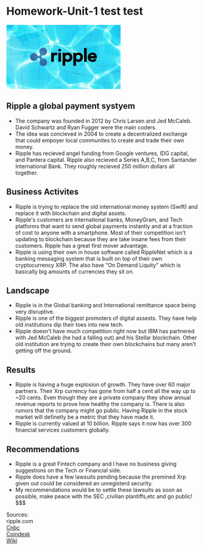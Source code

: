 # Homework-Unit-1 test test
![ripple](ripple.jpg)
## Ripple a global payment systyem
* The company was founded in 2012 by Chris Larsen and Jed McCaleb. David Schwartz and Ryan Fugger were the main coders.
* The idea was concieved in 2004 to create a decentralized exchange that could empoyer local communites to create and trade their own money.
* Ripple has recieved angel funding from Google ventures, IDG capital, and Pantera capital. Ripple also recieved a Series A,B,C, from Santander International Bank. They roughly recieved 250 million dollars all together.
## Business Activites
* Ripple is trying to replace the old international money system (Swift) and replace it with blockchain and digital assets.
* Ripple's customers are international banks, MoneyGram, and Tech platforms that want to send global payments instantly and at a fraction of cost to anyone with a smartphone. Most of their competition isn't updating to blockchain because they are take insane fees from their customers. Ripple has a great first mover advantage.
* Ripple is using their own in house software called RippleNet which is a banking messaging system that is built on top of their own cryptocurrency XRP. The also have "On Demand Liquity" which is basically big amounts of currencies they sit on.
## Landscape
* Ripple is in the Global banking and International remittance space being very disruptive.
* Ripple is one of the biggest promoters of digital assests. They have help old institutions dip their toes into new tech.
* Ripple doesn't have much competition right now but IBM has partnered with Jed McCaleb (he had a falling out) and his Stellar blockchain. Other old institution are trying to create their own blockchains but many aren't getting off the ground.
## Results
* Ripple is having a huge explosion of growth. They have over 60 major partners. Their Xrp currency has gone from half a cent all the way up to ~20 cents. 
Even though they are a private company they show annual revenue reports to prove how healthy the company is. There is also rumors that the company might go public. Having Ripple in the stock market will definetly be a metric that they have made it.  
* Ripple is currently valued at 10 billion. Ripple says it now has over 300 financial services customers globally.
## Recommendations
* Ripple is a great Fintech company and I have no business giving suggestions on the Tech or Financial side.
* Ripple does have a few lawsuits pending because the premined Xrp given out could be considered an unregisterd security.
* My recommendations would be to settle these lawsuits as soon as possible, make peace with the SEC ,civilian plantiffs,etc and go public! $$$


Sources:  
ripple.com  
[Cnbc](https://www.cnbc.com/2019/12/20/ripple-creator-of-xrp-crypotocurrency-is-now-valued-at-10-billion.html)  
[Coindesk](https://www.coindesk.com/ripple-files-last-bid-to-dismiss-xrp-securities-lawsuit-before-court-meeting)  
[Wiki](https://en.wikipedia.org/wiki/Ripple_(payment_protocol))
